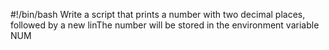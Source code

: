 #!/bin/bash
Write a script that prints a number with two decimal places, followed by a new linThe number will be stored in the environment variable NUM
